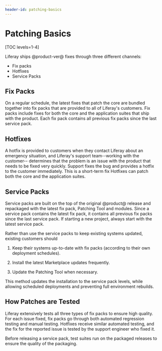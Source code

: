 ```yaml
---
header-id: patching-basics
---
```


# Patching Basics

[TOC levels=1-4]

Liferay ships @product-ver@ fixes through three different channels: 

- Fix packs 
- Hotfixes 
- Service Packs 

## Fix Packs

On a regular schedule, the latest fixes that patch the core are bundled together
into fix packs that are provided to all of Liferay's customers. Fix packs
include fixes for both the core and the application suites that ship with the
product. Each fix pack contains all previous fix packs since the last
service pack. 

## Hotfixes

A hotfix is provided to customers when they contact Liferay about an emergency
situation, and Liferay's support team--working with the customer-- determines
that the problem is an issue with the product that needs to be fixed very
quickly. Support fixes the bug and provides a hotfix to the customer
immediately. This is a short-term fix Hotfixes can patch both the core and the
application suites.

## Service Packs

Service packs are built on the top of the original @product@ release and
repackaged with the latest fix pack, Patching Tool and modules. Since a service
pack contains the latest fix pack, it contains all previous fix packs since the
last service pack. If starting a new project, always start with the latest
service pack. 

Rather than use the service packs to keep existing systems updated, existing
customers should

1. Keep their systems up-to-date with fix packs (according to their own
   deployment schedules).

2. Install the latest Marketplace updates frequently.

3. Update the Patching Tool when necessary.

This method updates the installation to the service pack levels, while allowing
scheduled deployments and preventing full environment rebuilds. 

## How Patches are Tested

Liferay extensively tests all three types of fix packs to ensure high quality.
For each issue fixed, fix packs go through both automated regression
testing and manual testing. Hotfixes receive similar automated testing, and the
fix for the reported issue is tested by the support engineer who fixed it.

Before releasing a service pack, test suites run on the packaged releases to
ensure the quality of the packaging.
